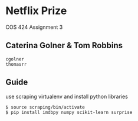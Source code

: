 # Netflix Prize
COS 424 Assignment 3

## Caterina Golner & Tom Robbins
```
cgolner
thomasrr
```

## Guide
use scraping virtualenv and install python libraries
```console
$ source scraping/bin/activate
$ pip install imdbpy numpy scikit-learn surprise
```
